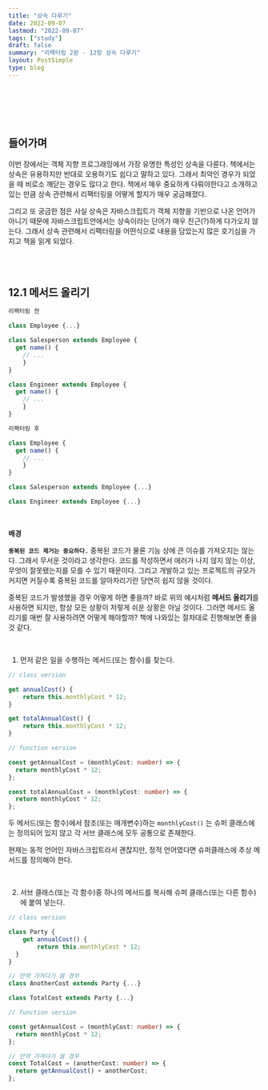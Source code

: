 ```yaml
---
title: "상속 다루기"
date: 2022-09-07
lastmod: "2022-09-07"
tags: ["study"]
draft: false
summary: "리팩터링 2판 - 12장 상속 다루기"
layout: PostSimple
type: blog
---
```


<TOCInline toc={props.toc} exclude="목차" toHeading={2} />

<br />
<br />
<br />
<br />

## 들어가며

이번 장에서는 객체 지향 프로그래밍에서 가장 유명한 특성인 상속을 다룬다. 책에서는 상속은 유용하지만 반대로 오용하기도 쉽다고 말하고 있다. 그래서 최악인 경우가 되었을 때 비로소 깨닫는 경우도 많다고 한다. 책에서 매우 중요하게 다뤄야한다고 소개하고 있는 만큼 상속 관련해서 리팩터링을 어떻게 할지가 매우 궁금해졌다.

그리고 또 궁금한 점은 사실 상속은 자바스크립트가 객체 지향을 기반으로 나온 언어가 아니기 때문에 자바스크립트안에서는 상속이라는 단어가 매우 친근(?)하게 다가오지 않는다. 그래서 상속 관련해서 리팩터링을 어떤식으로 내용을 담았는지 많은 호기심을 가지고 책을 읽게 되었다.

<br />
<br />

## 12.1 메서드 올리기

```js
리팩터링 전

class Employee {...}

class Salesperson extends Employee {
  get name() {
    // ...
	}
}

class Engineer extends Employee {
  get name() {
    // ...
	}
}
```

```js
리팩터링 후

class Employee {
  get name() {
    // ...
	}
}

class Salesperson extends Employee {...}

class Engineer extends Employee {...}
```

<br />

**배경**

**`중복된 코드 제거는 중요하다.`** 중복된 코드가 물론 기능 상에 큰 이슈를 가져오지는 않는다. 그래서 무서운 것이라고 생각한다. 코드를 작성하면서 에러가 나지 않지 않는 이상, 무엇이 잘못됐는지를 모를 수 있기 때문이다. 그리고 개발하고 있는 프로젝트의 규모가 커지면 커질수록 중복된 코드를 알아차리기란 당연히 쉽지 않을 것이다.

중복된 코드가 발생했을 경우 어떻게 하면 좋을까? 바로 위의 예시처럼 **메서드 올리기**를 사용하면 되지만, 항상 모든 상황이 저렇게 쉬운 상황은 아닐 것이다. 그러면 메서드 올리기를 매번 잘 사용하려면 어떻게 해야할까? 책에 나와있는 절차대로 진행해보면 좋을 것 같다.

<br />

1. 먼저 같은 일을 수행하는 메서드(또는 함수)를 찾는다.

```js
// class version

get annualCost() {
	return this.monthlyCost * 12;
}

get totalAnnualCost() {
	return this.monthlyCost * 12;
}
```

```ts
// function version

const getAnnualCost = (monthlyCost: number) => {
  return monthlyCost * 12;
};

const totalAnnualCost = (monthlyCost: number) => {
  return monthlyCost * 12;
};
```

두 메서드(또는 함수)에서 참조(또는 매개변수)하는 `monthlyCost()` 는 슈퍼 클래스에는 정의되어 있지 않고 각 서브 클래스에 모두 공통으로 존재한다.

현재는 동적 언어인 자바스크립트라서 괜찮지만, 정적 언어였다면 슈퍼클래스에 추상 메서드를 정의해야 한다.

<br />

2. 서브 클래스(또는 각 함수)중 하나의 메서드를 복사해 슈퍼 클래스(또는 다른 함수)에 붙여 넣는다.

```js
// class version

class Party {
	get annualCost() {
		return this.monthlyCost * 12;
  }
}

// 만약 가져다가 쓸 경우
class AnotherCost extends Party {...}

class TotalCost extends Party {...}
```

```ts
// function version

const getAnnualCost = (monthlyCost: number) => {
  return monthlyCost * 12;
};

// 만약 가져다가 쓸 경우
const TotalCost = (anotherCost: number) => {
  return getAnnualCost() + anotherCost;
};
```
